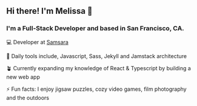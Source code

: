 ## Hi there! I'm Melissa 👋
### I'm a Full-Stack Developer  and based in San Francisco, CA.

:computer: Developer at [Samsara](https://www.samsara.com/)

:hammer: Daily tools include, Javascript, Sass, Jekyll and Jamstack architecture

:potted_plant: Currently expanding my knowledge of React & Typescript by building a new web app

:zap: Fun facts: I enjoy jigsaw puzzles, cozy video games, film photography and the outdoors

<!--
**Melissapdx/Melissapdx** is a ✨ _special_ ✨ repository because its `README.md` (this file) appears on your GitHub profile.

Here are some ideas to get you started:

- 🔭 I’m currently working on ...
- 🌱 I’m currently learning ...
- 👯 I’m looking to collaborate on ...
- 🤔 I’m looking for help with ...
- 💬 Ask me about ...
- 📫 How to reach me: ...
- 😄 Pronouns: ...
- ⚡ Fun fact: ...
-->
